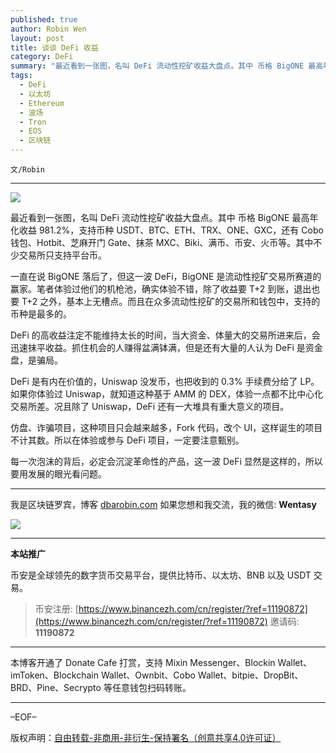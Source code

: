 ```yaml
---
published: true
author: Robin Wen
layout: post
title: 谈谈 DeFi 收益
category: DeFi
summary: "最近看到一张图，名叫 DeFi 流动性挖矿收益大盘点。其中 币格 BigONE 最高年化收益 981.2%，支持币种 USDT、BTC、ETH、TRX、ONE、GXC，还有 Cobo 钱包、Hotbit、芝麻开门 Gate、抹茶 MXC、Biki、满币、币安、火币等。其中不少交易所只支持平台币。仿盘、诈骗项目，这种项目只会越来越多，Fork 代码，改个 UI，这样诞生的项目不计其数。所以在体验或参与 DeFi 项目，一定要注意甄别。每一次泡沫的背后，必定会沉淀革命性的产品，这一波 DeFi 显然是这样的，所以要用发展的眼光看问题。"
tags:
  - DeFi
  - 以太坊
  - Ethereum
  - 波场
  - Tron
  - EOS
  - 区块链
---
```


`文/Robin`

***

![](https://cdn.dbarobin.com/evar8mj.png)

最近看到一张图，名叫 DeFi 流动性挖矿收益大盘点。其中 币格 BigONE 最高年化收益 981.2%，支持币种 USDT、BTC、ETH、TRX、ONE、GXC，还有 Cobo 钱包、Hotbit、芝麻开门 Gate、抹茶 MXC、Biki、满币、币安、火币等。其中不少交易所只支持平台币。

一直在说 BigONE 落后了，但这一波 DeFi，BigONE 是流动性挖矿交易所赛道的赢家。笔者体验过他们的机枪池，确实体验不错，除了收益要 T+2 到账，退出也要 T+2 之外，基本上无槽点。而且在众多流动性挖矿的交易所和钱包中，支持的币种是最多的。

DeFi 的高收益注定不能维持太长的时间，当大资金、体量大的交易所进来后，会迅速抹平收益。抓住机会的人赚得盆满钵满，但是还有大量的人认为 DeFi 是资金盘，是骗局。

DeFi 是有内在价值的，Uniswap 没发币，也把收到的 0.3% 手续费分给了 LP。如果你体验过 Uniswap，就知道这种基于 AMM 的 DEX，体验一点都不比中心化交易所差。况且除了 Uniswap，DeFi 还有一大堆具有重大意义的项目。

仿盘、诈骗项目，这种项目只会越来越多，Fork 代码，改个 UI，这样诞生的项目不计其数。所以在体验或参与 DeFi 项目，一定要注意甄别。

每一次泡沫的背后，必定会沉淀革命性的产品，这一波 DeFi 显然是这样的，所以要用发展的眼光看问题。

***

我是区块链罗宾，博客 [dbarobin.com](https://dbarobin.com/)
如果您想和我交流，我的微信: **Wentasy**

![](https://cdn.dbarobin.com/v4yywe2.png)

***

**本站推广**

币安是全球领先的数字货币交易平台，提供比特币、以太坊、BNB 以及 USDT 交易。

> 币安注册: [https://www.binancezh.com/cn/register/?ref=11190872](https://www.binancezh.com/cn/register/?ref=11190872)
> 邀请码: **11190872**

***

本博客开通了 Donate Cafe 打赏，支持 Mixin Messenger、Blockin Wallet、imToken、Blockchain Wallet、Ownbit、Cobo Wallet、bitpie、DropBit、BRD、Pine、Secrypto 等任意钱包扫码转账。

<center>
    <div class="--donate-button"
         data-button-id="f8b9df0d-af9a-460d-8258-d3f435445075"
    ></div>
</center>

***

–EOF–

版权声明：[自由转载-非商用-非衍生-保持署名（创意共享4.0许可证）](http://creativecommons.org/licenses/by-nc-nd/4.0/deed.zh)